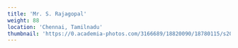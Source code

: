 ```yaml
---
title: 'Mr. S. Rajagopal'
weight: 88
location: 'Chennai, Tamilnadu'
thumbnail: 'https://0.academia-photos.com/3166689/18820090/18780115/s200_k.kalyanasundaram.jpg'
---
```


